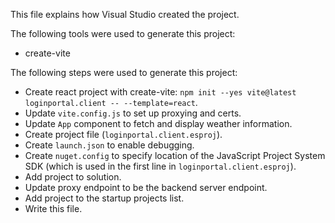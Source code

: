 This file explains how Visual Studio created the project.

The following tools were used to generate this project:
- create-vite

The following steps were used to generate this project:
- Create react project with create-vite: `npm init --yes vite@latest loginportal.client -- --template=react`.
- Update `vite.config.js` to set up proxying and certs.
- Update `App` component to fetch and display weather information.
- Create project file (`loginportal.client.esproj`).
- Create `launch.json` to enable debugging.
- Create `nuget.config` to specify location of the JavaScript Project System SDK (which is used in the first line in `loginportal.client.esproj`).
- Add project to solution.
- Update proxy endpoint to be the backend server endpoint.
- Add project to the startup projects list.
- Write this file.
